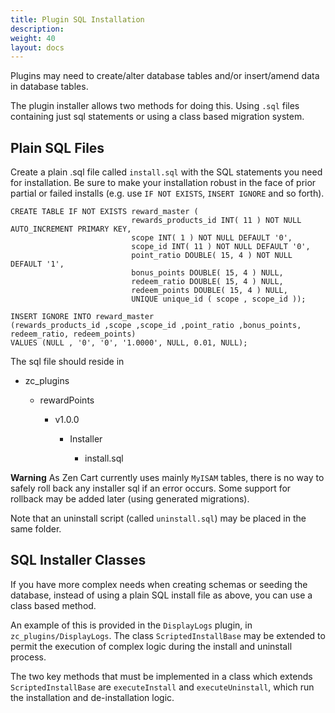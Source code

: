 ```yaml
---
title: Plugin SQL Installation
description:  
weight: 40
layout: docs
---
```


Plugins may need to create/alter database tables and/or insert/amend data in database tables.

The plugin installer allows two methods for doing this. Using `.sql` files containing just sql statements or
using a class based migration system.

## Plain SQL Files

Create a plain .sql file called `install.sql` with the SQL statements you need for installation. Be sure to make your installation robust in the face of prior partial or failed installs (e.g. use `IF NOT EXISTS`, `INSERT IGNORE` and so forth). 

    CREATE TABLE IF NOT EXISTS reward_master (
                               rewards_products_id INT( 11 ) NOT NULL AUTO_INCREMENT PRIMARY KEY,
                               scope INT( 1 ) NOT NULL DEFAULT '0',
                               scope_id INT( 11 ) NOT NULL DEFAULT '0',
                               point_ratio DOUBLE( 15, 4 ) NOT NULL DEFAULT '1',
                               bonus_points DOUBLE( 15, 4 ) NULL,
                               redeem_ratio DOUBLE( 15, 4 ) NULL,
                               redeem_points DOUBLE( 15, 4 ) NULL,
                               UNIQUE unique_id ( scope , scope_id ));

    INSERT IGNORE INTO reward_master
    (rewards_products_id ,scope ,scope_id ,point_ratio ,bonus_points, redeem_ratio, redeem_points)
    VALUES (NULL , '0', '0', '1.0000', NULL, 0.01, NULL);


The sql file should reside in

- zc_plugins

    - rewardPoints

        - v1.0.0

            - Installer

                - install.sql


**Warning** As Zen Cart currently uses mainly `MyISAM` tables, there is no way to safely roll back any
  installer sql if an error occurs. Some support for rollback may be added later (using generated migrations).

Note that an uninstall script (called `uninstall.sql`) may be placed in the same folder. 


## SQL Installer Classes

If you have more complex needs when creating schemas or seeding the database, instead of 
using a plain SQL install file as above, you can use a class based method.

An example of this is provided in the `DisplayLogs` plugin, in `zc_plugins/DisplayLogs`.  The class `ScriptedInstallBase` may be extended to permit the execution of complex logic during the install and uninstall process. 

The two key methods that must be implemented in a class which extends `ScriptedInstallBase` are `executeInstall` and `executeUninstall`, which run the installation and de-installation logic.  


